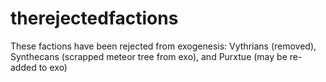 # therejectedfactions
These factions have been rejected from exogenesis: Vythrians (removed), Synthecans (scrapped meteor tree from exo), and Purxtue (may be re-added to exo)
